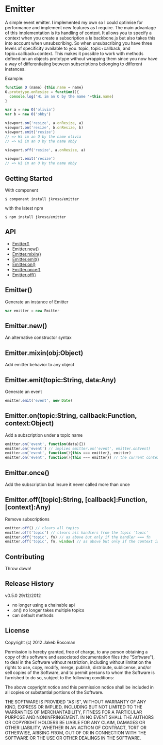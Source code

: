 # Emitter

A simple event emitter. I implemented my own so I could optimise for performance and implement new features as I require. The main advantage of this implementation is its handling of context. It allows you to specify a context when you create a subscription a la backbone.js but also takes this into account when unsubscribing. So when unsubscribing you have three levels of specificity available to you. topic, topic+callback, and topic+callback+context. This makes it possible to work with methods defined on an objects prototype without wrapping them since you now have a way of differentiating between subscriptions belonging to different instances.

Example:
```js
function O (name) {this.name = name}
O.prototype.onResize = function(){
  console.log('Hi im an O by the name '+this.name)
}

var a = new O('olivia')
var b = new O('obby')

viewport.on('resize', a.onResize, a)
viewport.on('resize', b.onResize, b)
viewport.emit('resize') 
// => Hi im an O by the name olivia
// => Hi im an O by the name obby

viewport.off('resize', a.onResize, a)

viewport.emit('resize') 
// => Hi im an O by the name obby
```

## Getting Started

With component

	$ component install jkroso/emitter

with the latest npm

	$ npm install jkroso/emitter

## API
  - [Emitter()](#emitter)
  - [Emitter.new()](#emitternew)
  - [Emitter.mixin()](#emittermixinobjobject)
  - [Emitter.emit()](#emitteremittopicstringdataany)
  - [Emitter.on()](#emitterontopicstringcallbackfunctioncontextobject)
  - [Emitter.once()](#emitteronce)
  - [Emitter.off()](#emitterofftopicstringcallbackfunctioncontextany)

## Emitter()

  Generate an instance of Emitter
  
```js
var emitter = new Emitter
```

## Emitter.new()

  An alternative constructor syntax

## Emitter.mixin(obj:Object)

  Add emitter behavior to any object

## Emitter.emit(topic:String, data:Any)

  Generate an event
  
```js
emitter.emit('event', new Date)
```

## Emitter.on(topic:String, callback:Function, context:Object)

  Add a subscription under a topic name
  
```js
emitter.on('event', function(data){})
emitter.on('event') // implies emitter.on('event', emitter.onEvent)
emitter.on('event', function(){this === emitter}, emitter)
emitter.on('event', function(){this === emitter}) // the current context is the default
```

## Emitter.once()

  Add the subscription but insure it never called more than once

## Emitter.off([topic]:String, [callback]:Function, [context]:Any)

  Remove subscriptions
  
```js
emitter.off() // clears all topics
emitter.off('topic') // clears all handlers from the topic 'topic'
emitter.off('topic', fn) // as above but only if the handler === fn
emitter.off('topic', fn, window) // as above but only if the context is `window`
```

## Contributing
Throw down!

## Release History

v0.5.0 29/12/2012
- no longer using a chainable api
- .on() no longer takes multiple topics
- can default methods

## License
Copyright (c) 2012 Jakeb Rosoman

Permission is hereby granted, free of charge, to any person
obtaining a copy of this software and associated documentation
files (the "Software"), to deal in the Software without
restriction, including without limitation the rights to use,
copy, modify, merge, publish, distribute, sublicense, and/or sell
copies of the Software, and to permit persons to whom the
Software is furnished to do so, subject to the following
conditions:

The above copyright notice and this permission notice shall be
included in all copies or substantial portions of the Software.

THE SOFTWARE IS PROVIDED "AS IS", WITHOUT WARRANTY OF ANY KIND,
EXPRESS OR IMPLIED, INCLUDING BUT NOT LIMITED TO THE WARRANTIES
OF MERCHANTABILITY, FITNESS FOR A PARTICULAR PURPOSE AND
NONINFRINGEMENT. IN NO EVENT SHALL THE AUTHORS OR COPYRIGHT
HOLDERS BE LIABLE FOR ANY CLAIM, DAMAGES OR OTHER LIABILITY,
WHETHER IN AN ACTION OF CONTRACT, TORT OR OTHERWISE, ARISING
FROM, OUT OF OR IN CONNECTION WITH THE SOFTWARE OR THE USE OR
OTHER DEALINGS IN THE SOFTWARE.
